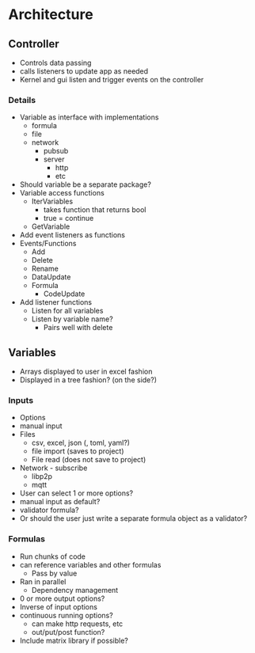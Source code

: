 # Architecture

## Controller

- Controls data passing
- calls listeners to update app as needed
- Kernel and gui listen and trigger events on the controller

### Details

- Variable as interface with implementations
	- formula
	- file
	- network
		- pubsub
		- server
			- http
			- etc
- Should variable be a separate package?
- Variable access functions
	- IterVariables
		- takes function that returns bool
		- true = continue
	- GetVariable
- Add event listeners as functions
- Events/Functions
	- Add
	- Delete
	- Rename
	- DataUpdate
	- Formula
		- CodeUpdate
- Add listener functions
	- Listen for all variables
	- Listen by variable name?
		- Pairs well with delete

## Variables

- Arrays displayed to user in excel fashion
- Displayed in a tree fashion? (on the side?)

### Inputs

- Options
- manual input
- Files
	- csv, excel, json (, toml, yaml?)
	- file import (saves to project)
	- File read (does not save to project)
- Network - subscribe
  - libp2p
  - mqtt
- User can select 1 or more options?
- manual input as default?
- validator formula?
- Or should the user just write a separate formula object as a validator?

### Formulas

- Run chunks of code
- can reference variables and other formulas
	- Pass by value
- Ran in parallel
	- Dependency management
- 0 or more output options?
- Inverse of input options
- continuous running options?
	- can make http requests, etc
	- out/put/post function?
- Include matrix library if possible?

